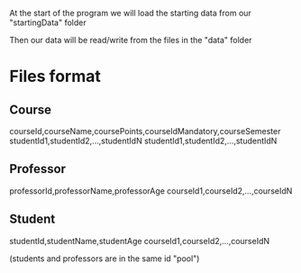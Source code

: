 At the start of the program we will load the starting data from our "startingData" folder

Then our data will be read/write from the files in the "data" folder

# Files format

## Course

courseId,courseName,coursePoints,courseIdMandatory,courseSemester
studentId1,studentId2,...,studentIdN
studentId1,studentId2,...,studentIdN

## Professor

professorId,professorName,professorAge
courseId1,courseId2,...,courseIdN

## Student

studentId,studentName,studentAge
courseId1,courseId2,...,courseIdN

(students and professors are in the same id "pool")